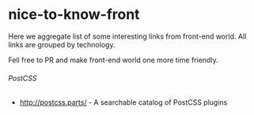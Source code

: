 # nice-to-know-front

Here we aggregate list of some interesting links from front-end world.
All links are grouped by technology.

Fell free to PR and make front-end world one more time friendly.

###### PostCSS
* http://postcss.parts/ - A searchable catalog of PostCSS plugins
